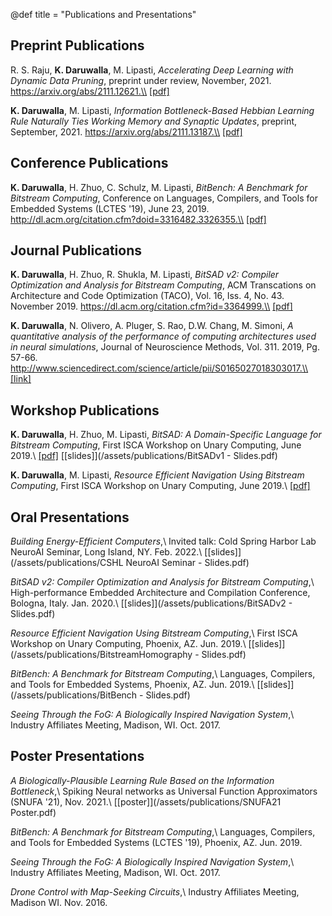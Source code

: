 @def title = "Publications and Presentations"

## Preprint Publications

R. S. Raju, **K. Daruwalla**, M. Lipasti, *Accelerating Deep Learning with Dynamic Data Pruning*, preprint under review, November, 2021. https://arxiv.org/abs/2111.12621.\\
[[pdf]](https://arxiv.org/abs/2111.12621)

**K. Daruwalla**, M. Lipasti, *Information Bottleneck-Based Hebbian Learning Rule Naturally Ties Working Memory and Synaptic Updates*, preprint, September, 2021. https://arxiv.org/abs/2111.13187.\\
[[pdf]](https://arxiv.org/abs/2111.13187)

## Conference Publications

**K. Daruwalla**, H. Zhuo, C. Schulz, M. Lipasti, *BitBench: A Benchmark for Bitstream Computing*, Conference on Languages, Compilers, and Tools for Embedded Systems (LCTES '19), June 23, 2019. http://dl.acm.org/citation.cfm?doid=3316482.3326355.\\
[[pdf]](https://dl.acm.org/authorize?N681037)

## Journal Publications

**K. Daruwalla**, H. Zhuo, R. Shukla, M. Lipasti, *BitSAD v2: Compiler Optimization and Analysis for Bitstream Computing*, ACM Transcations on Architecture and Code Optimization (TACO), Vol. 16, Iss. 4, No. 43. November 2019. https://dl.acm.org/citation.cfm?id=3364999.\\
[[pdf]](https://dl.acm.org/doi/10.1145/3364999?cid=99659434975)

**K. Daruwalla**, N. Olivero, A. Pluger, S. Rao, D.W. Chang, M. Simoni, *A quantitative analysis of the performance of computing architectures used in neural simulations*, Journal of Neuroscience Methods, Vol. 311. 2019, Pg. 57-66. http://www.sciencedirect.com/science/article/pii/S0165027018303017.\\
[[link]](http://www.sciencedirect.com/science/article/pii/S0165027018303017)

## Workshop Publications

**K. Daruwalla**, H. Zhuo, M. Lipasti, *BitSAD: A Domain-Specific Language for Bitstream Computing*, First ISCA Workshop on Unary Computing, June 2019.\\
[[pdf]](/assets/publications/BitSADv1.pdf) [[slides]](/assets/publications/BitSADv1 - Slides.pdf)

**K. Daruwalla**, M. Lipasti, *Resource Efficient Navigation Using Bitstream Computing*, First ISCA Workshop on Unary Computing, June 2019.\\
[[pdf]](/assets/publications/BitstreamHomography.pdf)

## Oral Presentations

*Building Energy-Efficient Computers*,\\
Invited talk: Cold Spring Harbor Lab NeuroAI Seminar, Long Island, NY. Feb. 2022.\\
[[slides]](/assets/publications/CSHL NeuroAI Seminar - Slides.pdf)

*BitSAD v2: Compiler Optimization and Analysis for Bitstream Computing*,\\
High-performance Embedded Architecture and Compilation Conference, Bologna, Italy. Jan. 2020.\\
[[slides]](/assets/publications/BitSADv2 - Slides.pdf)

*Resource Efficient Navigation Using Bitstream Computing*,\\
First ISCA Workshop on Unary Computing, Phoenix, AZ. Jun. 2019.\\
[[slides]](/assets/publications/BitstreamHomography - Slides.pdf)

*BitBench: A Benchmark for Bitstream Computing*,\\
Languages, Compilers, and Tools for Embedded Systems, Phoenix, AZ. Jun. 2019.\\
[[slides]](/assets/publications/BitBench - Slides.pdf)

*Seeing Through the FoG: A Biologically Inspired Navigation System*,\\
Industry Affiliates Meeting, Madison, WI. Oct. 2017.

## Poster Presentations

*A Biologically-Plausible Learning Rule Based on the Information Bottleneck*,\\
Spiking Neural networks as Universal Function Approximators (SNUFA '21), Nov. 2021.\\
[[poster]](/assets/publications/SNUFA21 Poster.pdf)

*BitBench: A Benchmark for Bitstream Computing*,\\
Languages, Compilers, and Tools for Embedded Systems (LCTES '19), Phoenix, AZ. Jun. 2019.

*Seeing Through the FoG: A Biologically Inspired Navigation System*,\\
Industry Affiliates Meeting, Madison, WI. Oct. 2017.

*Drone Control with Map-Seeking Circuits*,\\
Industry Affiliates Meeting, Madison WI. Nov. 2016.